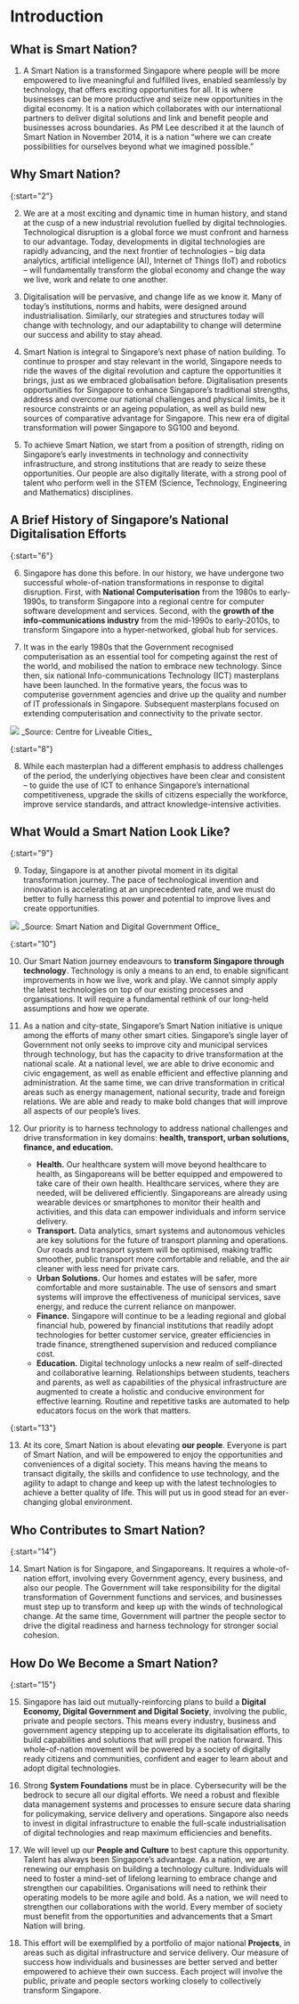 # Introduction

## What is Smart Nation?

1. A Smart Nation is a transformed Singapore where people will be more empowered to live meaningful and fulfilled lives, enabled seamlessly by technology, that offers exciting opportunities for all. It is where businesses can be more productive and seize new opportunities in the digital economy. It is a nation which collaborates with our international partners to deliver digital solutions and link and benefit people and businesses across boundaries. As PM Lee described it at the launch of Smart Nation in November 2014, it is a nation “where we can create possibilities for ourselves beyond what we imagined possible.” 

## Why Smart Nation?

{:start="2"}

2. We are at a most exciting and dynamic time in human history, and stand at the cusp of a new industrial revolution fuelled by digital technologies. Technological disruption is a global force we must confront and harness to our advantage. Today, developments in digital technologies are rapidly advancing, and the next frontier of technologies – big data analytics, artificial intelligence (AI), Internet of Things (IoT) and robotics – will fundamentally transform the global economy and change the way we live, work and relate to one another.

3. Digitalisation will be pervasive, and change life as we know it. Many of today’s institutions, norms and habits, were designed around industrialisation. Similarly, our strategies and structures today will change with technology, and our adaptability to change will determine our success and ability to stay ahead.

4. Smart Nation is integral to Singapore’s next phase of nation building. To continue to prosper and stay relevant in the world, Singapore needs to ride the waves of the digital revolution and capture the opportunities it brings, just as we embraced globalisation before. Digitalisation presents opportunities for Singapore to enhance Singapore’s traditional strengths, address and overcome our national challenges and physical limits, be it resource constraints or an ageing population, as well as build new sources of comparative advantage for Singapore. This new era of digital transformation will power Singapore to SG100 and beyond.

5. To achieve Smart Nation, we start from a position of strength, riding on Singapore’s early investments in technology and connectivity infrastructure, and strong institutions that are ready to seize these opportunities. Our people are also digitally literate, with a strong pool of talent who perform well in the STEM (Science, Technology, Engineering and Mathematics) disciplines.

## A Brief History of Singapore’s National Digitalisation Efforts

{:start="6"}

6. Singapore has done this before. In our history, we have undergone two successful whole-of-nation transformations in response to digital disruption. First, with **National Computerisation** from the 1980s to early-1990s, to transform Singapore into a regional centre for computer software development and services. Second, with the **growth of the info-communications industry** from the mid-1990s to early-2010s, to transform Singapore into a hyper-networked, global hub for services.

7. It was in the early 1980s that the Government recognised computerisation as an essential tool for competing against the rest of the world, and mobilised the nation to embrace new technology. Since then, six national Info-communications Technology (ICT) masterplans have been launched. In the formative years, the focus was to computerise government agencies and drive up the quality and number of IT professionals in Singapore. Subsequent masterplans focused on extending computerisation and connectivity to the private sector.

<img src="assets/images/image1.png"/>
_Source: Centre for Liveable Cities_

{:start="8"}

8. While each masterplan had a different emphasis to address challenges of the period, the underlying objectives have been clear and consistent – to guide the use of ICT to enhance Singapore’s international competitiveness, upgrade the skills of citizens especially the workforce, improve service standards, and attract knowledge-intensive activities.

## What Would a Smart Nation Look Like?

{:start="9"}

9. Today, Singapore is at another pivotal moment in its digital transformation journey. The pace of technological invention and innovation is accelerating at an unprecedented rate, and we must do better to fully harness this power and potential to improve lives and create opportunities. 


<img src="assets/images/image2.png"/>
_Source: Smart Nation and Digital Government Office_

{:start="10"}

10. Our Smart Nation journey endeavours to **transform Singapore through technology**. Technology is only a means to an end, to enable significant improvements in how we live, work and play. We cannot simply apply the latest technologies on top of our existing processes and organisations. It will require a fundamental rethink of our long-held assumptions and how we operate.

11. As a nation and city-state, Singapore’s Smart Nation initiative is unique among the efforts of many other smart cities. Singapore’s single layer of Government not only seeks to improve city and municipal services through technology, but has the capacity to drive transformation at the national scale. At a national level, we are able to drive economic and civic engagement, as well as enable efficient and effective planning and administration. At the same time, we can drive transformation in critical areas such as energy management, national security, trade and foreign relations. We are able and ready to make bold changes that will improve all aspects of our people’s lives.

12. Our priority is to harness technology to address national challenges and drive transformation in key domains: **health, transport, urban solutions, finance, and education.**
    <ul>
    <li> <b>Health.</b> Our healthcare system will move beyond healthcare to health, as Singaporeans will be better equipped and empowered to take care of their own health. Healthcare services, where they are needed, will be delivered efficiently. Singaporeans are already using wearable devices or smartphones to monitor their health and activities, and this data can empower individuals and inform service delivery. </li>

    <li> <b>Transport.</b> Data analytics, smart systems and autonomous vehicles are key solutions for the future of transport planning and operations. Our roads and transport system will be optimised, making traffic smoother, public transport more comfortable and reliable, and the air cleaner with less need for private cars. </li>

    <li> <b>Urban Solutions.</b> Our homes and estates will be safer, more comfortable and more sustainable. The use of sensors and smart systems will improve the effectiveness of municipal services, save energy, and reduce the current reliance on manpower. </li>

    <li> <b>Finance.</b> Singapore will continue to be a leading regional and global financial hub, powered by financial institutions that readily adopt technologies for better customer service, greater efficiencies in trade finance, strengthened supervision and reduced compliance cost. </li>

    <li> <b>Education.</b> Digital technology unlocks a new realm of self-directed and collaborative learning. Relationships between students, teachers and parents, as well as capabilities of the physical infrastructure are augmented to create a holistic and conducive environment for effective learning. Routine and repetitive tasks are automated to help educators focus on the work that matters. </li>
    </ul>

{:start="13"}

13. At its core, Smart Nation is about elevating **our people**. Everyone is part of Smart Nation, and will be empowered to enjoy the opportunities and conveniences of a digital society. This means having the means to transact digitally, the skills and confidence to use technology, and the agility to adapt to change and keep up with the latest technologies to achieve a better quality of life. This will put us in good stead for an ever-changing global environment.

## Who Contributes to Smart Nation?

{:start="14"}

14. Smart Nation is for Singapore, and Singaporeans. It requires a whole-of-nation effort, involving every Government agency, every business, and also our people. The Government will take responsibility for the digital transformation of Government functions and services, and businesses must step up to transform and keep up with the winds of technological change. At the same time, Government will partner the people sector to drive the digital readiness and harness technology for stronger social cohesion.

## How Do We Become a Smart Nation?

{:start="15"}

15. Singapore has laid out mutually-reinforcing plans to build a **Digital Economy, Digital Government and Digital Society**, involving the public, private and people sectors. This means every industry, business and government agency stepping up to accelerate its digitalisation efforts, to build capabilities and solutions that will propel the nation forward. This whole-of-nation movement will be powered by a society of digitally ready citizens and communities, confident and eager to learn about and adopt digital technologies.

16. Strong **System Foundations** must be in place. Cybersecurity will be the bedrock to secure all our digital efforts. We need a robust and flexible data management systems and processes to ensure secure data sharing for policymaking, service delivery and operations. Singapore also needs to invest in digital infrastructure to enable the full-scale industrialisation of digital technologies and reap maximum efficiencies and benefits.

17. We will level up our **People and Culture** to best capture this opportunity. Talent has always been Singapore’s advantage. As a nation, we are renewing our emphasis on building a technology culture. Individuals will need to foster a mind-set of lifelong learning to embrace change and strengthen our capabilities. Organisations will need to rethink their operating models to be more agile and bold. As a nation, we will need to strengthen our collaborations with the world. Every member of society must benefit from the opportunities and advancements that a Smart Nation will bring.

18. This effort will be exemplified by a portfolio of major national **Projects**, in areas such as digital infrastructure and service delivery. Our measure of success how individuals and businesses are better served and better empowered to achieve their own success. Each project will involve the public, private and people sectors working closely to collectively transform Singapore.

